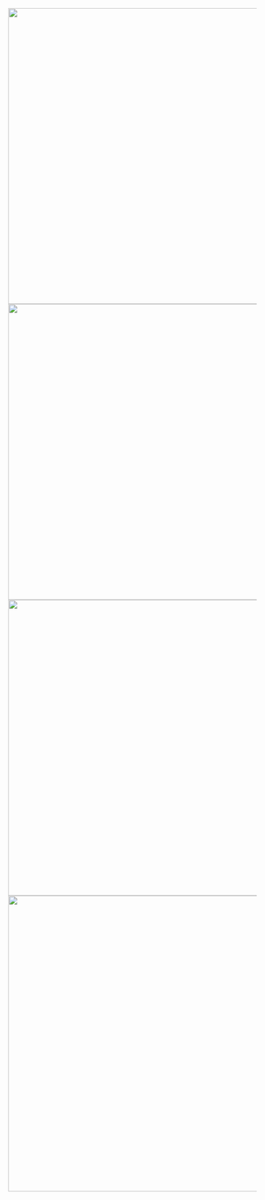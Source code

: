 <div align=center><img src="./pics/指数分布族1.png" width="600"/></div>  

<div align=center><img src="./pics/指数分布族2.png" width="600"/></div>  

<div align=center><img src="./pics/指数分布族3.png" width="600"/></div>  

<div align=center><img src="./pics/指数分布族4.png" width="600"/></div>  